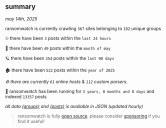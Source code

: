 
## summary
_may 14th, 2025_

ransomwatch is currently crawling `367` sites belonging to `182` unique groups

⏲ there have been `3` posts within the `last 24 hours`

🦈 there have been `49` posts within the `month of may`

🪐 there have been `354` posts within the `last 90 days`

🏚 there have been `522` posts within the `year of 2025`

_⚙️ there are currently `61` online hosts & `112` custom parsers._

🦕 ransomwatch has been running for `3 years, 8 months and 8 days` and indexed `13357` posts

_all data  [(groups)](http://ransomwhat.telemetry.ltd/groups) and [(posts)](http://ransomwhat.telemetry.ltd/posts) is available in JSON (updated hourly)_

> ransomwatch is fully [open source](https://github.com/joshhighet/ransomwatch#ransomwatch--). please consider [sponsoring](https://github.com/sponsors/joshhighet) if you find it useful!
